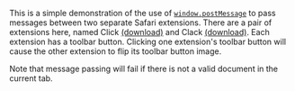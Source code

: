 This is a simple demonstration of the use of [`window.postMessage`](https://developer.mozilla.org/en/DOM/window.postMessage) to pass messages between two separate Safari extensions. There are a pair of extensions here, named Click [(download)](https://github.com/downloads/canisbos/ClickClack/Click.safariextz) and Clack [(download)](https://github.com/downloads/canisbos/ClickClack/Clack.safariextz). Each extension has a toolbar button. Clicking one extension's toolbar button will cause the other extension to flip its toolbar button image.

Note that message passing will fail if there is not a valid document in the current tab.